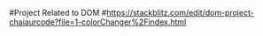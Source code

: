 #Project Related to DOM
#https://stackblitz.com/edit/dom-project-chaiaurcode?file=1-colorChanger%2Findex.html

